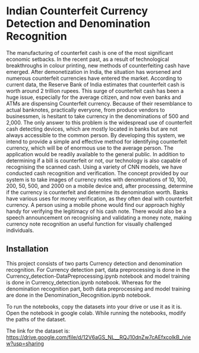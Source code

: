 
# Indian Counterfeit Currency Detection and Denomination Recognition

The manufacturing of counterfeit cash is one of the most significant economic setbacks. In the recent past, as a result of technological breakthroughs in colour printing, new methods of counterfeiting cash have emerged. After demonetization in India, the situation has worsened and numerous counterfeit currencies have entered the market. According to current data, the Reserve Bank of India estimates that counterfeit cash is worth around 2 trillion rupees. This surge of counterfeit cash has been a huge issue, especially for the average citizen, and now even banks and ATMs are dispensing Counterfeit currency. Because of their resemblance to actual banknotes, practically everyone, from produce vendors to businessmen, is hesitant to take currency in the denominations of 500 and 2,000. The only answer to this problem is the widespread use of counterfeit cash detecting devices, which are mostly located in banks but are not always accessible to the common person. By developing this system, we intend to provide a simple and effective method for identifying counterfeit currency, which will be of enormous use to the average person. The application would be readily available to the general public. In addition to determining if a bill is counterfeit or not, our technology is also capable of recognising the scanned cash. Using a variety of CNN models, we have conducted cash recognition and verification. The concept provided by our system is to take images of currency notes with denominations of 10, 100, 200, 50, 500, and 2000 on a mobile device and, after processing, determine if the currency is counterfeit and determine its denomination worth. Banks have various uses for money verification, as they often deal with counterfeit currency. A person using a mobile phone would find our approach highly handy for verifying the legitimacy of his cash note. There would also be a speech announcement on recognising and validating a money note, making currency note recognition an useful function for visually challenged individuals.


## Installation

This project consists of two parts Currency detection and denomination recognition. For Currency detection part, data preprocessing is done in the Currency_detection-DataPreprocessing.ipynb notebook and model training is done in Currency_detection.ipynb notebook. Whereas for the denomination recognition part, both data preprocessing and model training are done in the Denomination_Recognition.ipynb notebook.

To run the notebooks, copy the datasets into your drive or use it as it is. Open the notebook in google colab. While running the notebooks, modify the paths of the dataset.


The link for the dataset is: https://drive.google.com/file/d/12V6aGS_NL__RQJ10dnZw7cAEfxcolkB_/view?usp=sharing